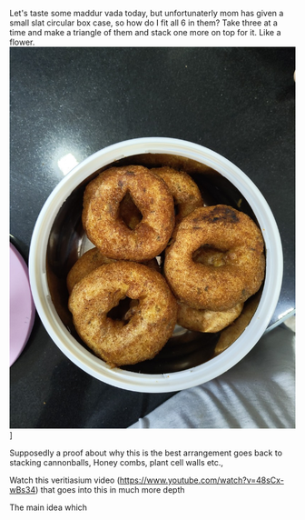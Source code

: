 Let's taste some maddur vada today, but unfortunaterly mom has given a small slat circular box case, so how do I fit all 6 in them?
Take three at a time and make a triangle of them and stack one more on top for it. Like a flower. 
![vada](./IMG_20250417_082433068.jpg)]  


Supposedly a proof about why this is the best arrangement goes back to stacking cannonballs, Honey combs, plant cell walls etc., 

Watch this veritiasium video (https://www.youtube.com/watch?v=48sCx-wBs34) that goes into this in much more depth

The main idea which                                                                                                                                                                                                                                                                                                                                                                                                                                                                                                                                                                                                                                                                                                                                                                                                                                                                                                                                                                                                                                                                                                                                                                                                                                                                                                                                                                                                                                                                                                                                                                                                                                                                                                                        
